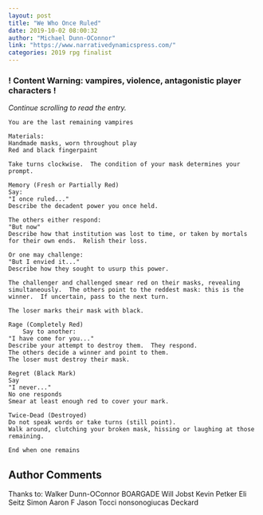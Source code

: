 ```yaml
---
layout: post
title: "We Who Once Ruled"
date: 2019-10-02 08:00:32
author: "Michael Dunn-OConnor"
link: "https://www.narrativedynamicspress.com/"
categories: 2019 rpg finalist
---
```

<div id="warning"><div id="content"><h3><strong>! Content Warning: vampires, violence, antagonistic player characters !</strong></h3><i>Continue scrolling to read the entry.</i></div></div>
 
```
You are the last remaining vampires

Materials:
Handmade masks, worn throughout play
Red and black fingerpaint

Take turns clockwise.  The condition of your mask determines your prompt.

Memory (Fresh or Partially Red)
Say:
"I once ruled..."
Describe the decadent power you once held.

The others either respond:
"But now"
Describe how that institution was lost to time, or taken by mortals for their own ends.  Relish their loss.

Or one may challenge:
"But I envied it..."
Describe how they sought to usurp this power.

The challenger and challenged smear red on their masks, revealing simultaneously.  The others point to the reddest mask: this is the winner.  If uncertain, pass to the next turn.

The loser marks their mask with black.

Rage (Completely Red)
	Say to another:
"I have come for you..."
Describe your attempt to destroy them.  They respond.
The others decide a winner and point to them.
The loser must destroy their mask.

Regret (Black Mark)
Say
"I never..."
No one responds
Smear at least enough red to cover your mark.

Twice-Dead (Destroyed)
Do not speak words or take turns (still point).
Walk around, clutching your broken mask, hissing or laughing at those remaining.

End when one remains

```
## Author Comments
Thanks to:
Walker Dunn-OConnor
BOARGADE
Will Jobst
Kevin Petker
Eli Seitz
Simon
Aaron F
Jason Tocci
nonsonogiucas
Deckard
